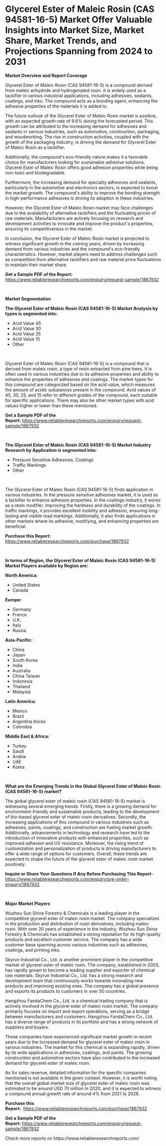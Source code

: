 <p><h1>Glycerel Ester of Maleic Rosin (CAS 94581-16-5) Market Offer Valuable Insights into Market Size, Market Share, Market Trends, and Projections Spanning from 2024 to 2031</h1></p><p><strong>Market Overview and Report Coverage</strong></p>
<p><p>Glycerel Ester of Maleic Rosin (CAS 94581-16-5) is a compound derived from maleic anhydride and hydrogenated rosin. It is widely used as a tackifier in various industrial applications, including adhesives, sealants, coatings, and inks. The compound acts as a bonding agent, enhancing the adhesive properties of the materials it is added to.</p><p>The future outlook of the Glycerel Ester of Maleic Rosin market is positive, with an expected growth rate of 9.6% during the forecasted period. This growth can be attributed to the increasing demand for adhesives and sealants in various industries, such as automotive, construction, packaging, and woodworking. The rise in construction activities, coupled with the growth of the packaging industry, is driving the demand for Glycerel Ester of Maleic Rosin as a tackifier.</p><p>Additionally, the compound's eco-friendly nature makes it a favorable choice for manufacturers looking for sustainable adhesive solutions. Glycerel Ester of Maleic Rosin offers good adhesion properties while being non-toxic and biodegradable.</p><p>Furthermore, the increasing demand for specialty adhesives and sealants, particularly in the automotive and electronics sectors, is expected to boost the market growth. The compound's ability to improve the bonding strength in high-performance adhesives is driving its adoption in these industries.</p><p>However, the Glycerel Ester of Maleic Rosin market may face challenges due to the availability of alternative tackifiers and the fluctuating prices of raw materials. Manufacturers are actively focusing on research and development activities to innovate and improve the product's properties, ensuring its competitiveness in the market.</p><p>In conclusion, the Glycerel Ester of Maleic Rosin market is projected to witness significant growth in the coming years, driven by increasing demand from various industries and the compound's eco-friendly characteristics. However, market players need to address challenges such as competition from alternative tackifiers and raw material price fluctuations to maintain their market share.</p></p>
<p><strong>Get a Sample PDF of the Report:</strong> <a href="https://www.reliableresearchreports.com/enquiry/request-sample/1867932">https://www.reliableresearchreports.com/enquiry/request-sample/1867932</a></p>
<p>&nbsp;</p>
<p><strong>Market Segmentation</strong></p>
<p><strong>The Glycerel Ester of Maleic Rosin (CAS 94581-16-5) Market Analysis by types is segmented into:</strong></p>
<p><ul><li>Acid Value 45</li><li>Acid Value 30</li><li>Acid Value 25</li><li>Acid Value 15</li><li>Other</li></ul></p>
<p>&nbsp;</p>
<p><p>Glycerel Ester of Maleic Rosin (CAS 94581-16-5) is a compound that is derived from maleic rosin, a type of resin extracted from pine trees. It is often used in various industries due to its adhesive properties and ability to enhance the properties of adhesives and coatings. The market types for this compound are categorized based on the acid value, which measures the amount of acidic substances present in the compound. Acid values of 45, 30, 25, and 15 refer to different grades of the compound, each suitable for specific applications. There may also be other market types with acid values higher or lower than these mentioned.</p></p>
<p><strong>Get a Sample PDF of the Report:</strong>&nbsp;<a href="https://www.reliableresearchreports.com/enquiry/request-sample/1867932">https://www.reliableresearchreports.com/enquiry/request-sample/1867932</a></p>
<p>&nbsp;</p>
<p><strong>The Glycerel Ester of Maleic Rosin (CAS 94581-16-5) Market Industry Research by Application is segmented into:</strong></p>
<p><ul><li>Pressure Sensitive Adhesives, Coatings</li><li>Traffic Markings</li><li>Other</li></ul></p>
<p>&nbsp;</p>
<p><p>The Glycerel Ester of Maleic Rosin (CAS 94581-16-5) finds application in various industries. In the pressure sensitive adhesives market, it is used as a tackifier to enhance adhesion properties. In the coatings industry, it works as a resin modifier, improving the hardness and durability of the coatings. In traffic markings, it provides excellent mobility and adhesion, ensuring long-lasting and visible road markings. Additionally, it also finds applications in other markets where its adhesive, modifying, and enhancing properties are beneficial.</p></p>
<p><strong>Purchase this Report:</strong>&nbsp; <a href="https://www.reliableresearchreports.com/purchase/1867932">https://www.reliableresearchreports.com/purchase/1867932</a></p>
<p>&nbsp;</p>
<p><strong>In terms of Region, the Glycerel Ester of Maleic Rosin (CAS 94581-16-5) Market Players available by Region are:</strong></p>
<p>
    <p> <strong> North America: </strong>
        <ul>
            <li>United States</li>
            <li>Canada</li>
        </ul>
        </p> 
    <p> <strong> Europe: </strong>
        <ul>
            <li>Germany</li>
            <li>France</li>
            <li>U.K.</li>
            <li>Italy</li>
            <li>Russia</li>
        </ul>
        </p> 
    <p> <strong> Asia-Pacific: </strong>
        <ul>
            <li>China</li>
            <li>Japan</li>
            <li>South Korea</li>
            <li>India</li>
            <li>Australia</li>
            <li>China Taiwan</li>
            <li>Indonesia</li>
            <li>Thailand</li>
            <li>Malaysia</li>
        </ul>
        </p> 
    <p> <strong> Latin America: </strong>
        <ul>
            <li>Mexico</li>
            <li>Brazil</li>
            <li>Argentina Korea</li>
            <li>Colombia</li>
        </ul>
        </p> 
    <p> <strong> Middle East & Africa: </strong>
        <ul>
            <li>Turkey</li>
            <li>Saudi</li>
            <li>Arabia</li>
            <li>UAE</li>
            <li>Korea</li>
        </ul>
    </p>
    </p>
<p>&nbsp;</p>
<p><strong>What are the Emerging Trends in the Global Glycerel Ester of Maleic Rosin (CAS 94581-16-5) market?</strong></p>
<p><p>The global glycerel ester of maleic rosin (CAS 94581-16-5) market is witnessing several emerging trends. Firstly, there is a growing demand for environment-friendly and sustainable products, leading to the development of bio-based glycerel ester of maleic rosin derivatives. Secondly, the increasing applications of this compound in various industries such as adhesives, paints, coatings, and construction are fueling market growth. Additionally, advancements in technology and research have led to the introduction of innovative products with enhanced properties, such as improved adhesion and UV resistance. Moreover, the rising trend of customization and personalization of products is driving manufacturers to offer a wide range of options for customers. Overall, these trends are expected to shape the future of the glycerel ester of maleic rosin market positively.</p></p>
<p><strong>Inquire or Share Your Questions If Any Before Purchasing This Report</strong>- <a href="https://www.reliableresearchreports.com/enquiry/pre-order-enquiry/1867932">https://www.reliableresearchreports.com/enquiry/pre-order-enquiry/1867932</a></p>
<p>&nbsp;</p>
<p><strong>Major Market Players</strong></p>
<p><p>Wuzhou Sun Shine Forestry & Chemicals is a leading player in the competitive glycerel ester of maleic rosin market. The company specializes in the production and distribution of rosin derivatives, including maleic rosin. With over 20 years of experience in the industry, Wuzhou Sun Shine Forestry & Chemicals has established a strong reputation for its high-quality products and excellent customer service. The company has a wide customer base spanning across various industries such as adhesives, coatings, and printing inks.</p><p>Skyrun Industrial Co., Ltd. is another prominent player in the competitive market of glycerel ester of maleic rosin. The company, established in 2003, has rapidly grown to become a leading supplier and exporter of chemical raw materials. Skyrun Industrial Co., Ltd. has a strong research and development team that continuously works towards innovating new products and improving existing ones. The company has a global presence and exports its products to customers in over 50 countries.</p><p>Hangzhou FandaChem Co., Ltd. is a chemical trading company that is actively involved in the glycerel ester of maleic rosin market. The company primarily focuses on import and export operations, serving as a bridge between manufacturers and customers. Hangzhou FandaChem Co., Ltd. has a diverse range of products in its portfolio and has a strong network of suppliers and buyers.</p><p>These companies have experienced significant market growth in recent years due to the increased demand for glycerel ester of maleic rosin in various industries. The market for this chemical is expanding rapidly, driven by its wide applications in adhesives, coatings, and paints. The growing construction and automotive sectors have also contributed to the increased demand for glycerel ester of maleic rosin.</p><p>As for sales revenue, detailed information for the specific companies mentioned is not available in the given context. However, it is worth noting that the overall global market size of glycerel ester of maleic rosin was estimated to be around USD 70 million in 2020, and it is expected to witness a compound annual growth rate of around 4% from 2021 to 2026.</p></p>
<p><strong>Purchase this Report:</strong>&nbsp;&nbsp;<a href="https://www.reliableresearchreports.com/purchase/1867932">https://www.reliableresearchreports.com/purchase/1867932</a></p>
<p></p>
<p><strong>Get a Sample PDF of the Report:</strong>&nbsp;<a href="https://www.reliableresearchreports.com/enquiry/request-sample/1867932">https://www.reliableresearchreports.com/enquiry/request-sample/1867932</a></p>
<p>Check more reports on https://www.reliableresearchreports.com/</p>